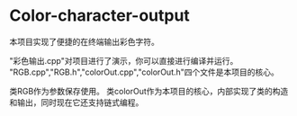 # Color-character-output
本项目实现了便捷的在终端输出彩色字符。

"彩色输出.cpp"对项目进行了演示，你可以直接进行编译并运行。
"RGB.cpp","RGB.h","colorOut.cpp","colorOut.h"四个文件是本项目的核心。

类RGB作为参数保存使用。
类colorOut作为本项目的核心，内部实现了类的构造和输出，同时现在它还支持链式编程。





